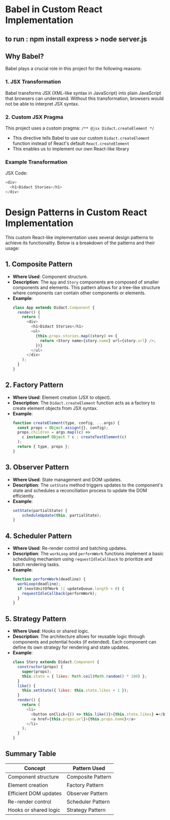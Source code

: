 # Babel in Custom React Implementation

## to run : npm install express > node server.js

## Why Babel?

Babel plays a crucial role in this project for the following reasons:

### 1. JSX Transformation

Babel transforms JSX (XML-like syntax in JavaScript) into plain JavaScript that browsers can understand. Without this transformation, browsers would not be able to interpret JSX syntax.

### 2. Custom JSX Pragma

This project uses a custom pragma: `/** @jsx Didact.createElement */`

- This directive tells Babel to use our custom `Didact.createElement` function instead of React's default `React.createElement`
- This enables us to implement our own React-like library

### Example Transformation

JSX Code:

```javascript
<div>
  <h1>Didact Stories</h1>
</div>
```

# Design Patterns in Custom React Implementation

This custom React-like implementation uses several design patterns to achieve its functionality. Below is a breakdown of the patterns and their usage:

## 1. **Composite Pattern**

- **Where Used**: Component structure.
- **Description**: The `App` and `Story` components are composed of smaller components and elements. This pattern allows for a tree-like structure where components can contain other components or elements.
- **Example**:
  ```javascript
  class App extends Didact.Component {
    render() {
      return (
        <div>
          <h1>Didact Stories</h1>
          <ul>
            {this.props.stories.map((story) => {
              return <Story name={story.name} url={story.url} />;
            })}
          </ul>
        </div>
      );
    }
  }
  ```

## 2. **Factory Pattern**

- **Where Used**: Element creation (JSX to object).
- **Description**: The `Didact.createElement` function acts as a factory to create element objects from JSX syntax.
- **Example**:
  ```javascript
  function createElement(type, config, ...args) {
    const props = Object.assign({}, config);
    props.children = args.map((c) =>
      c instanceof Object ? c : createTextElement(c)
    );
    return { type, props };
  }
  ```

## 3. **Observer Pattern**

- **Where Used**: State management and DOM updates.
- **Description**: The `setState` method triggers updates to the component's state and schedules a reconciliation process to update the DOM efficiently.
- **Example**:
  ```javascript
  setState(partialState) {
      scheduleUpdate(this, partialState);
  }
  ```

## 4. **Scheduler Pattern**

- **Where Used**: Re-render control and batching updates.
- **Description**: The `workLoop` and `performWork` functions implement a basic scheduling mechanism using `requestIdleCallback` to prioritize and batch rendering tasks.
- **Example**:
  ```javascript
  function performWork(deadline) {
    workLoop(deadline);
    if (nextUnitOfWork || updateQueue.length > 0) {
      requestIdleCallback(performWork);
    }
  }
  ```

## 5. **Strategy Pattern**

- **Where Used**: Hooks or shared logic.
- **Description**: The architecture allows for reusable logic through components and potential hooks (if extended). Each component can define its own strategy for rendering and state updates.
- **Example**:
  ```javascript
  class Story extends Didact.Component {
    constructor(props) {
      super(props);
      this.state = { likes: Math.ceil(Math.random() * 100) };
    }
    like() {
      this.setState({ likes: this.state.likes + 1 });
    }
    render() {
      return (
        <li>
          <button onClick={() => this.like()}>{this.state.likes} ❤️</button>
          <a href={this.props.url}>{this.props.name}</a>
        </li>
      );
    }
  }
  ```

## Summary Table

| Concept               | Pattern Used      |
| --------------------- | ----------------- |
| Component structure   | Composite Pattern |
| Element creation      | Factory Pattern   |
| Efficient DOM updates | Observer Pattern  |
| Re-render control     | Scheduler Pattern |
| Hooks or shared logic | Strategy Pattern  |
